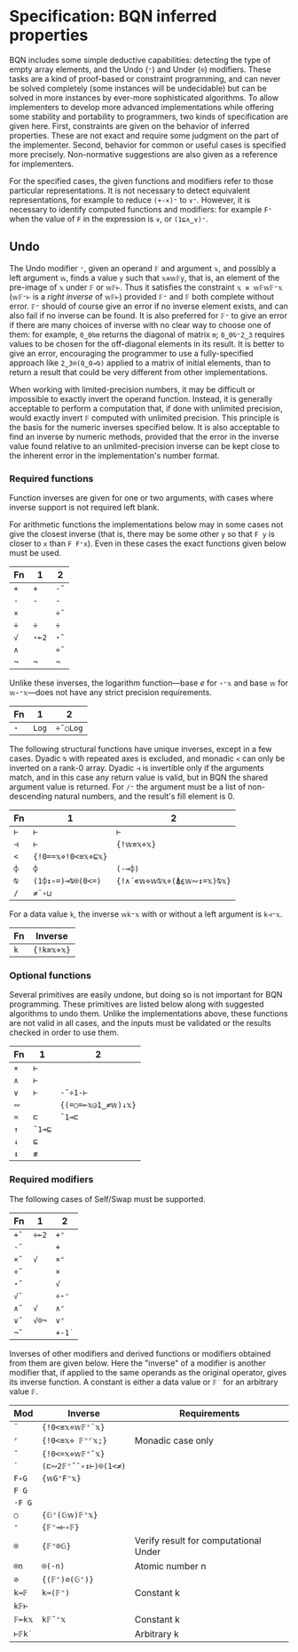 # Specification: BQN inferred properties

BQN includes some simple deductive capabilities: detecting the type of empty array elements, and the Undo (`⁼`) and Under (`⌾`) modifiers. These tasks are a kind of proof-based or constraint programming, and can never be solved completely (some instances will be undecidable) but can be solved in more instances by ever-more sophisticated algorithms. To allow implementers to develop more advanced implementations while offering some stability and portability to programmers, two kinds of specification are given here. First, constraints are given on the behavior of inferred properties. These are not exact and require some judgment on the part of the implementer. Second, behavior for common or useful cases is specified more precisely. Non-normative suggestions are also given as a reference for implementers.

For the specified cases, the given functions and modifiers refer to those particular representations. It is not necessary to detect equivalent representations, for example to reduce `(+-×)⁼` to `∨⁼`. However, it is necessary to identify computed functions and modifiers: for example `F⁼` when the value of `F` in the expression is `∨`, or `(1⊑∧‿∨)⁼`.

## Undo

The Undo modifier `⁼`, given an operand `𝔽` and argument `𝕩`, and possibly a left argument `𝕨`, finds a value `y` such that `𝕩≡𝕨𝔽y`, that is, an element of the pre-image of `𝕩` under `𝔽` or `𝕨𝔽⊢`. Thus it satisfies the constraint `𝕩 ≡ 𝕨𝔽𝕨𝔽⁼𝕩` (`𝕨𝔽⁼⊢` is a *right inverse* of `𝕨𝔽⊢`) provided `𝔽⁼` and `𝔽` both complete without error. `𝔽⁼` should of course give an error if no inverse element exists, and can also fail if no inverse can be found. It is also preferred for `𝔽⁼` to give an error if there are many choices of inverse with no clear way to choose one of them: for example, `0‿0⍉m` returns the diagonal of matrix `m`; `0‿0⍉⁼2‿3` requires values to be chosen for the off-diagonal elements in its result. It is better to give an error, encouraging the programmer to use a fully-specified approach like `2‿3⌾(0‿0⊸⍉)` applied to a matrix of initial elements, than to return a result that could be very different from other implementations.

When working with limited-precision numbers, it may be difficult or impossible to exactly invert the operand function. Instead, it is generally acceptable to perform a computation that, if done with unlimited precision, would exactly invert `𝔽` computed with unlimited precision. This principle is the basis for the numeric inverses specified below. It is also acceptable to find an inverse by numeric methods, provided that the error in the inverse value found relative to an unlimited-precision inverse can be kept close to the inherent error in the implementation's number format.

### Required functions

Function inverses are given for one or two arguments, with cases where inverse support is not required left blank.

For arithmetic functions the implementations below may in some cases not give the closest inverse (that is, there may be some other `y` so that `F y` is closer to `x` than `F F⁼x`). Even in these cases the exact functions given below must be used.

| Fn  | 1     | 2
|-----|-------|-------
| `+` | `+`   | `-˜`
| `-` | `-`   | `-`
| `×` |       | `÷˜`
| `÷` | `÷`   | `÷`
| `√` | `⋆⟜2` | `⋆˜`
| `∧` |       | `÷˜`
| `¬` | `¬`   | `¬`

Unlike these inverses, the logarithm function—base *e* for `⋆⁼𝕩` and base `𝕨` for `𝕨⋆⁼𝕩`—does not have any strict precision requirements.

| Fn  | 1     | 2
|-----|-------|-------
| `⋆` | `Log` | `÷˜○Log`

The following structural functions have unique inverses, except in a few cases. Dyadic `⍉` with repeated axes is excluded, and monadic `<` can only be inverted on a rank-0 array. Dyadic `⊣` is invertible only if the arguments match, and in this case any return value is valid, but in BQN the shared argument value is returned. For `/⁼` the argument must be a list of non-descending natural numbers, and the result's fill element is 0.

| Fn  | 1                   | 2
|-----|---------------------|-------
| `⊢` | `⊢`                 | `⊢`
| `⊣` | `⊢`                 | `{!𝕨≡𝕩⋄𝕩}`
| `<` | `{!0==𝕩⋄!0<≡𝕩⋄⊑𝕩}`  |
| `⌽` | `⌽`                 | `(-⊸⌽)`
| `⍉` | `(1⌽↕∘=)⊸⍉⍟(0<=)`   | `{!∧´∊𝕨⋄𝕨⍉𝕩⋄(⍋⍷𝕨∾↕=𝕩)⍉𝕩}`
| `/` | `≠¨∘⊔`              |

For a data value `k`, the inverse `𝕨k⁼𝕩` with or without a left argument is `k⊣⁼𝕩`.

| Fn  | Inverse
|-----|-----------
| `k` | `{!k≡𝕩⋄𝕩}`

### Optional functions

Several primitives are easily undone, but doing so is not important for BQN programming. These primitives are listed below along with suggested algorithms to undo them. Unlike the implementations above, these functions are not valid in all cases, and the inputs must be validated or the results checked in order to use them.

| Fn  | 1      | 2
|-----|--------|-------
| `×` | `⊢`    |
| `∧` | `⊢`    |
| `∨` | `⊢`    | `-˜÷1-⊢`
| `∾` |        | `{(=○=⟜𝕩◶1‿≠𝕨)↓𝕩}`
| `≍` | `⊏`    | `¯1⊸⊏`
| `↑` | `¯1⊸⊑` |
| `↓` | `⊑`    |
| `↕` | `≢`    |

### Required modifiers

The following cases of Self/Swap must be supported.

| Fn   | 1     | 2
|------|-------|-------
| `+˜` | `÷⟜2` | `+⁼`
| `-˜` |       | `+`
| `×˜` | `√`   | `×⁼`
| `÷˜` |       | `×`
| `⋆˜` |       | `√`
| `√˜` |       | `÷⋆⁼`
| `∧˜` | `√`   | `∧⁼`
| `∨˜` | `√⌾¬` | `∨⁼`
| `¬˜` |       | `+-1˙`

Inverses of other modifiers and derived functions or modifiers obtained from them are given below. Here the "inverse" of a modifier is another modifier that, if applied to the same operands as the original operator, gives its inverse function. A constant is either a data value or `𝔽˙` for an arbitrary value `𝔽`.

| Mod     | Inverse              | Requirements
|---------|----------------------|--------------
| `¨`     | `{!0<≡𝕩⋄𝕨𝔽⁼¨𝕩}`      |
| `⌜`     | `{!0<≡𝕩⋄ 𝔽⁼⌜𝕩;}`     | Monadic case only
| `˘`     | `{!0<=𝕩⋄𝕨𝔽⁼˘𝕩}`      |
| `` ` `` | `(⊏∾2𝔽⁼˝˘∘↕⊢)⍟(1<≠)` |
| `F∘G`   | `{𝕨G⁼F⁼𝕩}`           |
| `F G`   |                      |
| `·F G`  |                      |
| `○`     | `{𝔾⁼(𝔾𝕨)𝔽⁼𝕩}`        |
| `⁼`     | `{𝔽⁼⊸⊢∘𝔽}`           |
| `⌾`     | `{𝔽⁼⌾𝔾}`             | Verify result for computational Under
| `⍟n`    | `⍟(-n)`              | Atomic number n
| `⊘`     | `{(𝔽⁼)⊘(𝔾⁼)}`        |
| `k⊸𝔽`   | `k⊸(𝔽⁼)`             | Constant k
| `k𝔽⊢`   |                      |
| `𝔽⟜k𝕩`  | `k𝔽˜⁼𝕩`              | Constant k
| `⊢𝔽k˙`  |                      | Arbitrary k
